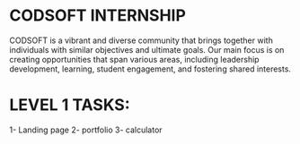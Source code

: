 # CODSOFT INTERNSHIP
CODSOFT is a vibrant and diverse community that brings
together with individuals with similar objectives and ultimate goals.
Our main focus is on creating opportunities that span various
areas, including leadership development, learning, student
engagement, and fostering shared interests. 

# LEVEL 1 TASKS:
1- Landing page
2- portfolio
3- calculator
